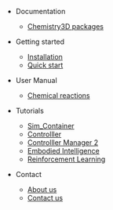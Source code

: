 - Documentation
  - [Chemistry3D packages](package.md)

- Getting started
  - [Installation](installation.md)
  - [Quick start](quickstart.md)

- User Manual
  - [Chemical reactions](chemicalreaction.md)
    
- Tutorials
  - [Sim_Container](Sim_Container.md)
  - [Controlller](Controlller.md)
  - [Controlller Manager 2](Controller_Manager.md)
  - [Embodied Intelligence](Embodied_Intelligence.md)
  - [Reinforcement Learning](Reinforcement_Learning.md)
  
- Contact
  - [About us](about.md)
  - [Contact us](contact.md)



